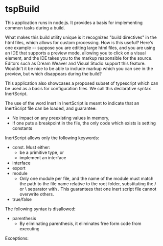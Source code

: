 ﻿# tspBuild

This application runs in node.js.  It provides a basis for implementing common tasks during a build.

What makes this build utility unique is it recognizes "build directives" in the html files, 
which allows for custom processing.  How is this useful?  Here's one example -- suppose you
are editing large html files, and you are using an IDE that supports a preview mode, allowing you 
to click on a visual element, and the IDE takes you to the markup responsible for the source. 
Editors such as Dream Weaver and Visual Studio support this feature.  Wouldn't it be nice to be
able to include markup which you can see in the preview, but which disappears during the build?

This application also showcases a proposed subset of typescript which can be used as a basis for 
configuration files.  We call this declarative syntax InertScript.

The use of the word Inert in InertScript is meant to indicate that an InertScript file can be loaded, 
and guarantee:

* No impact on any preexisting values in memory, 
* If one puts a breakpoint in the file, the only code which exists is setting constants

InertScript allows only the following keywords:

* const.  Must either:
    * be a primitive type, or 
    * implement an interface
* interface
* export
* module
    * Only one module  per file, and the name of the module must match the path 
        to the file name relative to the root folder, substituting the / or \ separator with .  This guarantees that one inert script file
        cannot overwrite others.
* true/false

The following syntax is disallowed:

* parenthesis
    *  By eliminating parenthesis, it eliminates free form code from executing

Exceptions:







